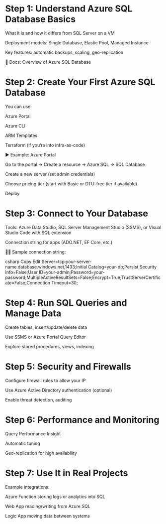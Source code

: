 # Step 1: Understand Azure SQL Database Basics

What it is and how it differs from SQL Server on a VM

Deployment models: Single Database, Elastic Pool, Managed Instance

Key features: automatic backups, scaling, geo-replication

📘 Docs: Overview of Azure SQL Database

# Step 2: Create Your First Azure SQL Database

You can use:

Azure Portal

Azure CLI

ARM Templates

Terraform (if you’re into infra-as-code)

▶️ Example: Azure Portal

Go to the portal → Create a resource → Azure SQL → SQL Database

Create a new server (set admin credentials)

Choose pricing tier (start with Basic or DTU-free tier if available)

Deploy

# Step 3: Connect to Your Database

Tools: Azure Data Studio, SQL Server Management Studio (SSMS), or Visual Studio Code with SQL extension

Connection string for apps (ADO.NET, EF Core, etc.)

👨‍💻 Sample connection string:

csharp
Copy
Edit
Server=tcp:your-server-name.database.windows.net,1433;Initial Catalog=your-db;Persist Security Info=False;User ID=your-admin;Password=your-password;MultipleActiveResultSets=False;Encrypt=True;TrustServerCertificate=False;Connection Timeout=30;

# Step 4: Run SQL Queries and Manage Data

Create tables, insert/update/delete data

Use SSMS or Azure Portal Query Editor

Explore stored procedures, views, indexing

# Step 5: Security and Firewalls

Configure firewall rules to allow your IP

Use Azure Active Directory authentication (optional)

Enable threat detection, auditing

# Step 6: Performance and Monitoring

Query Performance Insight

Automatic tuning

Geo-replication for high availability

# Step 7: Use It in Real Projects

Example integrations:

Azure Function storing logs or analytics into SQL

Web App reading/writing from Azure SQL

Logic App moving data between systems
